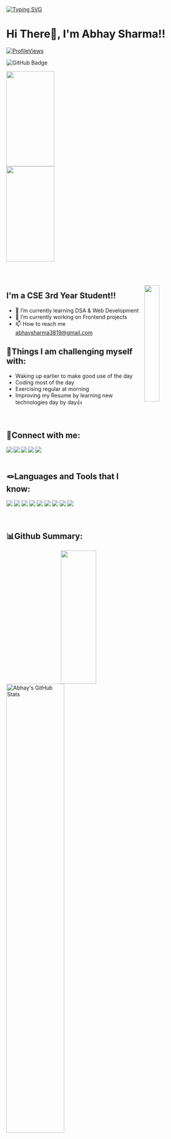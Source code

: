 
[![Typing SVG](https://readme-typing-svg.herokuapp.com?font=Fira+Code&weight=200&size=26&pause=1000&color=28FF2D&width=800&lines=Welcome+to+my+GitHub+Profile!..🫡🫠🤗)](https://git.io/typing-svg)

# Hi There👋, I'm Abhay Sharma!!

[![ProfileViews](https://komarev.com/ghpvc/?username=Abhay3819&color=brightgreen&style=flat-square)](https://github.com/Abhay3819)

<a><img src="https://img.shields.io/github/followers/Abhay3819?label=Followers&style=social" alt="GitHub Badge"></a>

<!-- [![Typing SVG](https://readme-typing-svg.herokuapp.com?font=comfortaa&bg_color=0D1117&size=31&width=1150&lines=Hi,+I'm+Abhay+Sharma+and+Welcome+to+my+GitHub+Profile!..+🙏✌😍;Nice+to+meet+you...👍✌😍)](https://github.com/shubhanshurav) -->

<!-- <p href="https://github.com/Abhay3819"> -->
<!--    <img align="center" height="auto" width="48%" src="https://media.giphy.com/media/L1R1tvI9svkIWwpVYr/giphy.gif"/> -->
   
<!--    <img align="left" height="auto" width="47%" src="https://media.giphy.com/media/hx3VJAZMCaqVSOly3s/giphy.gif"/> -->
   <img align="left" height="250" width="50%" src="https://media.giphy.com/media/CcwLAV11cALh3OuEJ5/giphy.gif"/>
   
   <img align="center" height="250" width="50%" src="https://media.giphy.com/media/qgQUggAC3Pfv687qPC/giphy.gif"/>
</p>   
<br> <br>

<!-- # Enjoy jokes :)
<p align="center">
    <img src="https://readme-jokes.vercel.app/api"/>
   <img height="auto" width="288px" src="https://media.giphy.com/media/IPhL5ZvzvcGVWml71R/giphy.gif"/>
</p> -->

<a href="https://github.com/shubhanshurav"><img width="28%" height="auto" align="right" src="https://user-images.githubusercontent.com/76244600/130684066-fb0b5e47-6c93-469e-ba45-7cb62833b965.png" /></a>


## I'm a CSE 3rd Year Student!!

- 🎯 I’m currently learning DSA & Web Development
- 🔭 I’m currently working on Frontend projects
- 📫 How to reach me abhaysharma3819@gmail.com

## 💪Things I am challenging myself with:
- Waking up earlier to make good use of the day
- Coding most of the day
- Exercising regular at morning
- Improving my Resume by learning new technologies day by day👍  

<br>

## 📲Connect with me:

<a href="#" target="blank" >
    <img align="left" src="https://img.shields.io/badge/Facebook-1DA1F2?style=for-the-badge&logo=facebook&logoColor=white"/>
  </a>
<a href="https://www.linkedin.com/in/abhay-sharma-584068257/" target="blank" >
  <img align="left"  src="https://img.shields.io/badge/LinkedIn-0077B5?style=for-the-badge&logo=linkedin&logoColor=white" />
  </a>
<a href="#" target="blank" >
    <img align="left" src="https://img.shields.io/badge/Twitter-1DA1F2?style=for-the-badge&logo=twitter&logoColor=white"/>
  </a>
  
<a href="#">
    <img align="left"  src="https://img.shields.io/badge/Instagram-E4405F?style=for-the-badge&logo=instagram&logoColor=white" />
  </a>
<a href="#">
    <img align="left" src="https://img.shields.io/badge/Gmail-D14836?style=for-the-badge&logo=gmail&logoColor=white" />
  </a>


<br>
<br>

## 🪢Languages and Tools that I know:

![](https://img.shields.io/badge/HTML5-E34F26?style=for-the-badge&logo=html5&logoColor=white)
![](https://img.shields.io/badge/CSS3-1572B6?style=for-the-badge&logo=css3&logoColor=white)
![](https://img.shields.io/badge/JavaScript-F7DF1E?style=for-the-badge&logo=javascript&logoColor=black)
![](https://img.shields.io/badge/C-00599C?style=for-the-badge&logo=c&logoColor=white)
![](https://img.shields.io/badge/C%2B%2B-00599C?style=for-the-badge&logo=c%2B%2B&logoColor=white)
![](https://img.shields.io/badge/GitHub-100000?style=for-the-badge&logo=github&logoColor=white)
![](https://img.shields.io/badge/Git-F05032?style=for-the-badge&logo=git&logoColor=white)
![](https://img.shields.io/badge/Visual_Studio_Code-0078D4?style=for-the-badge&logo=visual%20studio%20code&logoColor=white)
![](https://img.shields.io/badge/Canva-%2320C4CB.svg?&style=for-the-badge&logo=Canva&logoColor=white)

<br>

## 📊Github Summary:

<!-- <p><img align="right" height="200" width="43%" src="https://media.giphy.com/media/VTtANKl0beDFQRLDTh/giphy.gif"/> -->
<p><img align="right" height="350" width="43%" src="https://media.giphy.com/media/juua9i2c2fA0AIp2iq/giphy.gif"/> 

<img width="55%" alt="Abhay's GitHub Stats" src="https://github-readme-stats.vercel.app/api?username=Abhay3819&show_icons=true&hide_border=true&theme=radical" />&nbsp;</p>
<br>
<img height="195" alt="Top Langs" src="https://github-readme-stats.vercel.app/api/top-langs/?username=shubhanshurav&hide_border=true&theme=radical&layout=compact" />

<a href="#"><img  alt="Abhay's streak"  src="https://github-readme-streak-stats.herokuapp.com/?user=Abhay3819&theme=black-ice&hide_border=true&theme=radical&layout=compact" /> </a>

 
[linkedin]: https://www.linkedin.com/in/abhay-sharma-584068257/
[Abhay3819's github stats]: https://github-readme-stats.vercel.app/api?username=Abhay3819
[top langs]: https://github-readme-stats.vercel.app/api/top-langs/?username=Abhay3819&layout=compact
[profile views]: https://komarev.com/ghpvc/?username=Abhay3819&color=brightgreen&style=flat-square

<br>
<hr>
<!--  <h1><p align ="center"> Design ❤️ By <img src="https://media.giphy.com/media/ObNTw8Uzwy6KQ/giphy.gif" width="25px"> Abhay Sharma!<img src="https://user-images.githubusercontent.com/76244600/130682427-5b987fe2-9a2e-4e08-9e59-b951a8e58a84.gif" width="25px"> I hope, you will like this Repo✌😍</p> </h1> -->

